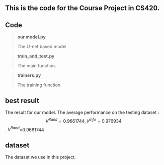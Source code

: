## This is the code for the Course Project in CS420.

## Code

> **our model.py**
>
> The U-net based model. 

> **train_and_test.py**
>
> The main function. 

> **trainers.py**
>
> The training function.

## best result

The result for our model. The average performance  on the testing dataset :
$$
V^{Rand} = 0.9661744,  V^{Info} = 0.976934
$$.
$V^{Rand}$=0.9661744


## dataset 

The dataset we use in this project.

